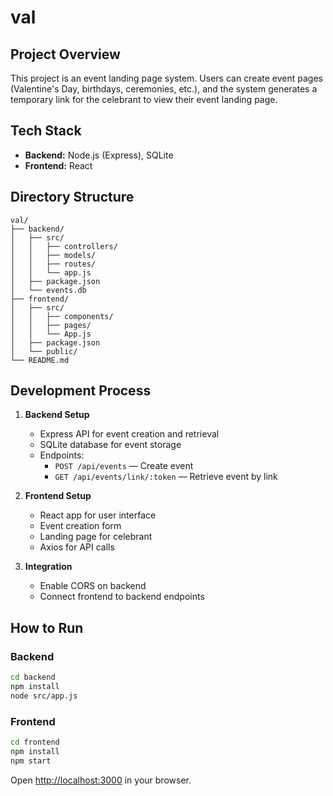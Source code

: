 # val

## Project Overview

This project is an event landing page system. Users can create event pages (Valentine's Day, birthdays, ceremonies, etc.), and the system generates a temporary link for the celebrant to view their event landing page.

## Tech Stack

- **Backend:** Node.js (Express), SQLite
- **Frontend:** React

## Directory Structure

```
val/
├── backend/
│   ├── src/
│   │   ├── controllers/
│   │   ├── models/
│   │   ├── routes/
│   │   └── app.js
│   ├── package.json
│   └── events.db
├── frontend/
│   ├── src/
│   │   ├── components/
│   │   ├── pages/
│   │   └── App.js
│   ├── package.json
│   └── public/
└── README.md
```

## Development Process

1. **Backend Setup**
	- Express API for event creation and retrieval
	- SQLite database for event storage
	- Endpoints:
	  - `POST /api/events` — Create event
	  - `GET /api/events/link/:token` — Retrieve event by link

2. **Frontend Setup**
	- React app for user interface
	- Event creation form
	- Landing page for celebrant
	- Axios for API calls

3. **Integration**
	- Enable CORS on backend
	- Connect frontend to backend endpoints

## How to Run

### Backend
```bash
cd backend
npm install
node src/app.js
```

### Frontend
```bash
cd frontend
npm install
npm start
```

Open [http://localhost:3000](http://localhost:3000) in your browser.